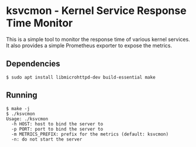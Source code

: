 ksvcmon - Kernel Service Response Time Monitor
==============================================

This is a simple tool to monitor the response time of various kernel services. It also provides a simple Prometheus exporter to expose the metrics.

## Dependencies

```shell
$ sudo apt install libmicrohttpd-dev build-essential make
```

## Running

```shell
$ make -j
$ ./ksvcmon
Usage: ./ksvcmon
  -h HOST: host to bind the server to
  -p PORT: port to bind the server to
  -m METRICS_PREFIX: prefix for the metrics (default: ksvcmon)
  -n: do not start the server
```